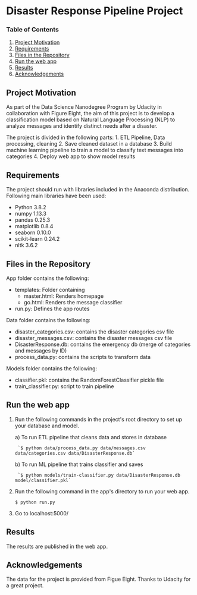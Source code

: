# Disaster Response Pipeline Project


### Table of Contents

1. [Project Motivation](#motivation)
2. [Requirements](#requirements)
3. [Files in the Repository](#filesintherepository)
4. [Run the web app](#webapp)
5. [Results](#results)
6. [Acknowledgements](#acknowledgements)


## Project Motivation <a name="motivation"></a>

As part of the Data Science Nanodegree Program by Udacity in collaboration with Figure Eight, the aim of this project is to develop a classification model based on Natural Language Processing (NLP) to analyze messages and identify distinct needs after a disaster.

The project is divided in the following parts:
    1. ETL Pipeline, Data processing, cleaning
    2. Save cleaned dataset in a database
    3. Build machine learning pipeline to train a model to classify text messages into categories
    4. Deploy web app to show model results

## Requirements <a name="requirements"></a>

The project should run with libraries included in the Anaconda distribution. Following main libraries have been used:

  - Python 3.8.2
  - numpy 1.13.3
  - pandas 0.25.3
  - matplotlib 0.8.4
  - seaborn 0.10.0
  - scikit-learn 0.24.2
  - nltk 3.6.2


## Files in the Repository <a name="filesintherepository"></a>

App folder contains the following:
- templates: Folder containing
    - master.html: Renders homepage
    - go.html: Renders the message classifier
- run.py: Defines the app routes

Data folder contains the following:
- disaster_categories.csv: contains the disaster categories csv file
- disaster_messages.csv: contains the disaster messages csv file
- DisasterResponse.db: contains the emergency db (merge of categories and messages by ID)
- process_data.py: contains the scripts to transform data

Models folder contains the following:
- classifier.pkl: contains the RandomForestClassifier pickle file
- train_classifier.py: script to train pipeline

## Run the web app <a name="webapp"></a>
1. Run the following commands in the project's root directory to set up your database and model.

	a) To run ETL pipeline that cleans data and stores in database

		`$ python data/process_data.py data/messages.csv data/categories.csv data/DisasterResponse.db`
	
	b) To run ML pipeline that trains classifier and saves

		`$ python models/train-classifier.py data/DisasterResponse.db model/classifier.pkl`

2. Run the following command in the app's directory to run your web app. 

	`$ python run.py`

3. Go to localhost:5000/

## Results <a name="results"></a>

The results are published in the web app.

## Acknowledgements <a name="acknowledgements"></a>

The data for the project is provided from Figue Eight.
Thanks to Udacity for a great project.



